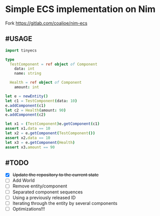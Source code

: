 # Simple ECS implementation on Nim
Fork https://gitlab.com/coaljoe/nim-ecs

## #USAGE
```Nim
import tinyecs

type
  TestComponent = ref object of Component
    data: int
    name: string

  Health = ref object of Component
    amount: int

let e = newEntity()
let c1 = TestComponent(data: 10)
e.addComponent(c1)
let c2 = Health(amount: 90)
e.addComponent(c2)

let x1 = (TestComponent)e.getComponent(c1)
assert x1.data == 10
let x2 = e.getComponent(TestComponent())
assert x2.data == 10
let x3 = e.getComponent(Health)
assert x3.amount == 90
```

## #TODO
- [x] ~~Update the repository to the current state~~
- [ ] Add World
- [ ] Remove entity/component
- [ ] Separated component sequences
- [ ] Using a previously released ID
- [ ] Iterating through the entity by several components
- [ ] Optimizations!!!
